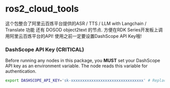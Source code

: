 # ros2_cloud_tools

这个包整合了阿里云百炼平台提供的ASR / TTS / LLM with Langchain / Translate 功能
还有 DOSOD object2text 的节点.
方便在RDK Series开发板上调用阿里云百炼平台的API!
使用之前一定要设置DashScope API Key哦!
### DashScope API Key (CRITICAL)

Before running any nodes in this package, you **MUST** set your DashScope API key as an environment variable. The node reads this variable for authentication.

```bash
export DASHSCOPE_API_KEY='sk-xxxxxxxxxxxxxxxxxxxxxxxxxxxxxxxx' # Replace with your actual key
```
### 
